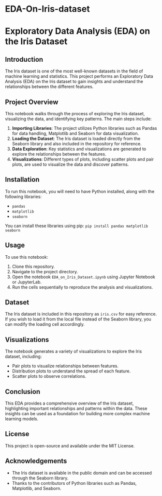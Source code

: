 # EDA-On-Iris-dataset
# Exploratory Data Analysis (EDA) on the Iris Dataset

## Introduction
The Iris dataset is one of the most well-known datasets in the field of machine learning and statistics. This project performs an Exploratory Data Analysis (EDA) on the Iris dataset to gain insights and understand the relationships between the different features.

## Project Overview
This notebook walks through the process of exploring the Iris dataset, visualizing the data, and identifying key patterns. The main steps include:

1. **Importing Libraries**: The project utilizes Python libraries such as Pandas for data handling, Matplotlib and Seaborn for data visualization.
2. **Loading the Dataset**: The Iris dataset is loaded directly from the Seaborn library and also included in the repository for reference.
3. **Data Exploration**: Key statistics and visualizations are generated to explore the relationships between the features.
4. **Visualizations**: Different types of plots, including scatter plots and pair plots, are used to visualize the data and discover patterns.

## Installation
To run this notebook, you will need to have Python installed, along with the following libraries:

- `pandas`
- `matplotlib`
- `seaborn`

You can install these libraries using pip:
`pip install pandas matplotlib seaborn`

## Usage

To use this notebook:

1. Clone this repository.
2. Navigate to the project directory.
3. Open the notebook `EDA_on_Iris_Dataset.ipynb` using Jupyter Notebook or JupyterLab.
4. Run the cells sequentially to reproduce the analysis and visualizations.

## Dataset

The Iris dataset is included in this repository as `iris.csv` for easy reference. If you wish to load it from the local file instead of the Seaborn library, you can modify the loading cell accordingly.

## Visualizations

The notebook generates a variety of visualizations to explore the Iris dataset, including:

- Pair plots to visualize relationships between features.
- Distribution plots to understand the spread of each feature.
- Scatter plots to observe correlations.

## Conclusion

This EDA provides a comprehensive overview of the Iris dataset, highlighting important relationships and patterns within the data. These insights can be used as a foundation for building more complex machine learning models.

## License

This project is open-source and available under the MIT License.

## Acknowledgements

- The Iris dataset is available in the public domain and can be accessed through the Seaborn library.
- Thanks to the contributors of Python libraries such as Pandas, Matplotlib, and Seaborn.

